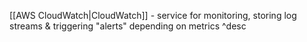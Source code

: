 [[AWS CloudWatch|CloudWatch]] - service for monitoring, storing log streams & triggering "alerts" depending on metrics ^desc